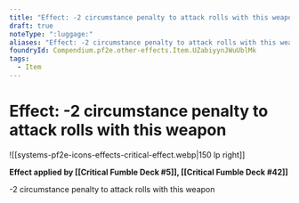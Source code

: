 ```yaml
---
title: "Effect: -2 circumstance penalty to attack rolls with this weapon"
draft: true
noteType: ":luggage:"
aliases: "Effect: -2 circumstance penalty to attack rolls with this weapon"
foundryId: Compendium.pf2e.other-effects.Item.UZabiyynJWuUblMk
tags:
  - Item
---
```


# Effect: -2 circumstance penalty to attack rolls with this weapon
![[systems-pf2e-icons-effects-critical-effect.webp|150 lp right]]

**Effect applied by [[Critical Fumble Deck #5]], [[Critical Fumble Deck #42]]**

\-2 circumstance penalty to attack rolls with this weapon
